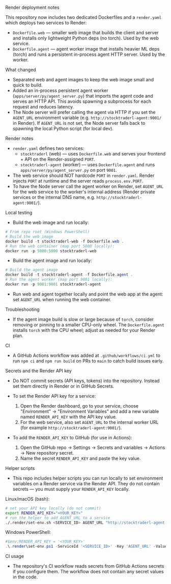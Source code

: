 Render deployment notes

This repository now includes two dedicated Dockerfiles and a `render.yaml` which deploys two services to Render:

- `Dockerfile.web` — smaller web image that builds the client and server and installs only lightweight Python deps (no torch). Used by the web service.
- `Dockerfile.agent` — agent worker image that installs heavier ML deps (torch) and runs a persistent in-process agent HTTP server. Used by the worker.

What changed
- Separated web and agent images to keep the web image small and quick to build.
- Added an in-process persistent agent worker (`apps/server/py/agent_server.py`) that imports the agent code and serves an HTTP API. This avoids spawning a subprocess for each request and reduces latency.
- The Node server will prefer calling the agent via HTTP if you set the `AGENT_URL` environment variable (e.g. `http://stocktraderl-agent:9001/` in Render). If `AGENT_URL` is not set, the Node server falls back to spawning the local Python script (for local dev).

Render notes
- `render.yaml` defines two services:
	- `stocktraderl` (web) — uses `Dockerfile.web` and serves your frontend + API on the Render-assigned `PORT`.
	- `stocktraderl-agent` (worker) — uses `Dockerfile.agent` and runs `apps/server/py/agent_server.py` on port `9001`.
- The web service should NOT hardcode `PORT` in `render.yaml`. Render injects `PORT` at runtime and the server reads `process.env.PORT`.
- To have the Node server call the agent worker on Render, set `AGENT_URL` for the web service to the worker's internal address (Render private services or the internal DNS name, e.g. `http://stocktraderl-agent:9001/`).

Local testing
- Build the web image and run locally:

```powershell
# From repo root (Windows PowerShell)
# Build the web image
docker build -t stocktraderl-web -f Dockerfile.web .
# Run the web container (map port 5000 locally):
docker run -p 5000:5000 stocktraderl-web
```

- Build the agent image and run locally:

```powershell
# Build the agent image
docker build -t stocktraderl-agent -f Dockerfile.agent .
# Run the agent worker (map port 9001 locally):
docker run -p 9001:9001 stocktraderl-agent
```

- Run web and agent together locally and point the web app at the agent: set `AGENT_URL` when running the web container.

Troubleshooting
- If the agent image build is slow or large because of `torch`, consider removing or pinning to a smaller CPU-only wheel. The `Dockerfile.agent` installs `torch` with the CPU wheel; adjust as needed for your Render plan.

CI
- A GitHub Actions workflow was added at `.github/workflows/ci.yml` to run `npm ci` and `npm run build` on PRs to `main` to catch build issues early.

Secrets and the Render API key
- Do NOT commit secrets (API keys, tokens) into the repository. Instead set them directly in Render or in GitHub Secrets.
- To set the Render API key for a service:
	1. Open the Render dashboard, go to your service, choose "Environment" -> "Environment Variables" and add a new variable named `RENDER_API_KEY` with the API key value.
	2. For the web service, also set `AGENT_URL` to the internal worker URL (for example `http://stocktraderl-agent:9001/`).

- To add the `RENDER_API_KEY` to GitHub (for use in Actions):
	1. Open the GitHub repo -> Settings -> Secrets and variables -> Actions -> New repository secret.
	2. Name the secret `RENDER_API_KEY` and paste the key value.

Helper scripts
- This repo includes helper scripts you can run locally to set environment variables on a Render service via the Render API. They do not contain secrets — you must supply your `RENDER_API_KEY` locally.

Linux/macOS (bash):
```bash
# set your API key locally (do not commit)
export RENDER_API_KEY="<YOUR_KEY>"
# run the helper to add AGENT_URL to a service
./.render/set-env.sh <SERVICE_ID> AGENT_URL "http://stocktraderl-agent:9001/"
```

Windows PowerShell:
```powershell
#$env:RENDER_API_KEY = '<YOUR_KEY>'
.\.render\set-env.ps1 -ServiceId '<SERVICE_ID>' -Key 'AGENT_URL' -Value 'http://stocktraderl-agent:9001/'
```

CI usage
- The repository's CI workflow reads secrets from GitHub Actions secrets if you configure them. The workflow does not contain any secret values in the code.


